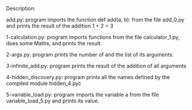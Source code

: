 Description:

add.py: program imports the function def add(a, b): from the file add_0.py and prints the result of the addition 1 + 2 = 3

1-calculation.py: program imports functions from the file calculator_1.py, does some Maths, and prints the result.

2-args.py: program prints the number of and the list of its arguments.

3-infinite_add.py: program prints the result of the addition of all arguments

4-hidden_discovery.py: program prints all the names defined by the compiled module hidden_4.pyc

5-variable_load.py: program imports the variable a from the file variable_load_5.py and prints its value.

